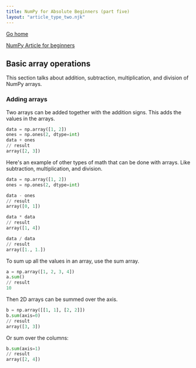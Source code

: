 ```yaml
---
title: NumPy for Absolute Beginners (part five)
layout: "article_type_two.njk"
---
```

[Go home](/index.html)

[NumPy Article for beginners](https://numpy.org/doc/stable/user/absolute_beginners.html)

## Basic array operations
This section talks about addition, subtraction, multiplication, and division of NumPy arrays.

### Adding arrays
Two arrays can be added together with the addition signs. This adds the values in the arrays.

```python
data = np.array([1, 2])
ones = np.ones(2, dtype=int)
data + ones
// result
array([2, 3])
```

Here's an example of other types of math that can be done with arrays. Like subtraction, multiplication, and division.
```python
data = np.array([1, 2])
ones = np.ones(2, dtype=int)

data - ones
// result
array([0, 1])

data * data
// result
array([1, 4])

data / data
// result
array([1., 1.])
```

To sum up all the values in an array, use the sum array. 
```python
a = np.array([1, 2, 3, 4])
a.sum()
// result
10
```

Then 2D arrays can be summed over the axis. 

```python
b = np.array([[1, 1], [2, 2]])
b.sum(axis=0)
// result
array([3, 3])
```

Or sum over the columns:

```python
b.sum(axis=1)
// result
array([2, 4])
```

